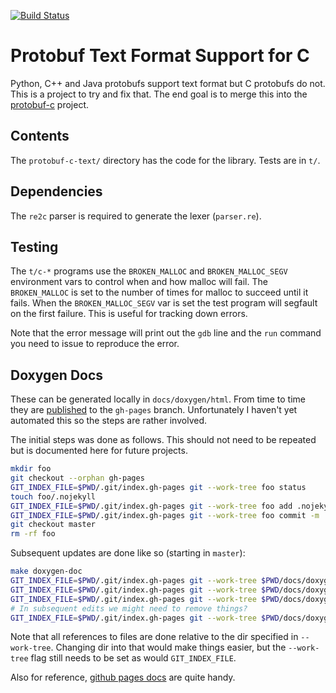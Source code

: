 [![Build Status](https://travis-ci.org/lyda/protobuf-c-text.png?branch=master)](https://travis-ci.org/lyda/protobuf-c-text)

# Protobuf Text Format Support for C

Python, C++ and Java protobufs support text format but C protobufs do not.
This is a project to try and fix that. The end goal is to merge this
into the [protobuf-c](https://github.com/protobuf-c) project.

## Contents

The `protobuf-c-text/` directory has the code for the library.  Tests
are in `t/`.

## Dependencies

The `re2c` parser is required to generate the lexer (`parser.re`).

## Testing

The `t/c-*` programs use the `BROKEN_MALLOC` and `BROKEN_MALLOC_SEGV`
environment vars to control when and how malloc will fail.  The
`BROKEN_MALLOC` is set to the number of times for malloc to succeed until
it fails.  When the `BROKEN_MALLOC_SEGV` var is set the test program will
segfault on the first failure.  This is useful for tracking down errors.

Note that the error message will print out the `gdb` line and the `run`
command you need to issue to reproduce the error.

## Doxygen Docs

These can be generated locally in `docs/doxygen/html`. From time to time
they are
[published](http://lyda.github.io/protobuf-c-text/)
to the `gh-pages` branch.  Unfortunately I haven't yet automated this
so the steps are rather involved.

The initial steps was done as follows.  This should not need to be repeated
but is documented here for future projects.

```bash
mkdir foo
git checkout --orphan gh-pages
GIT_INDEX_FILE=$PWD/.git/index.gh-pages git --work-tree foo status
touch foo/.nojekyll
GIT_INDEX_FILE=$PWD/.git/index.gh-pages git --work-tree foo add .nojekyll
GIT_INDEX_FILE=$PWD/.git/index.gh-pages git --work-tree foo commit -m 'Turn off Jekyll'
git checkout master
rm -rf foo
```

Subsequent updates are done like so (starting in `master`):

```bash
make doxygen-doc
GIT_INDEX_FILE=$PWD/.git/index.gh-pages git --work-tree $PWD/docs/doxygen/html co gh-pages
GIT_INDEX_FILE=$PWD/.git/index.gh-pages git --work-tree $PWD/docs/doxygen/html co .nojekyl
GIT_INDEX_FILE=$PWD/.git/index.gh-pages git --work-tree $PWD/docs/doxygen/html add .
# In subsequent edits we might need to remove things?
GIT_INDEX_FILE=$PWD/.git/index.gh-pages git --work-tree $PWD/docs/doxygen/html ci -m "Update doxygen-docs."
```

Note that all references to files are done relative to the dir specified
in `--work-tree`.  Changing dir into that would make things easier, but
the `--work-tree` flag still needs to be set as would `GIT_INDEX_FILE`.

Also for reference,
[github pages docs](https://help.github.com/categories/20/articles)
are quite handy.
